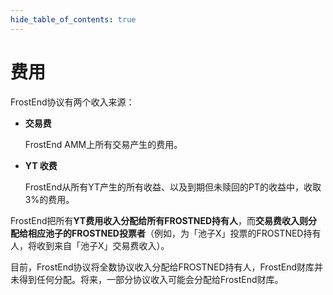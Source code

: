```yaml
---
hide_table_of_contents: true
---
```


# 费用

FrostEnd协议有两个收入来源：

- **交易费**

  FrostEnd AMM上所有交易产生的费用。

- **YT 收费**

  FrostEnd从所有YT产生的所有收益、以及到期但未赎回的PT的收益中，收取3%的费用。

FrostEnd把所有**YT费用收入分配给所有FROSTNED持有人**，而**交易费收入则分配给相应池子的FROSTNED投票者**（例如，为「池子X」投票的FROSTNED持有人，将收到来自「池子X」交易费收入）。

目前，FrostEnd协议将全数协议收入分配给FROSTNED持有人，FrostEnd财库并未得到任何分配。将来，一部分协议收入可能会分配给FrostEnd财库。
